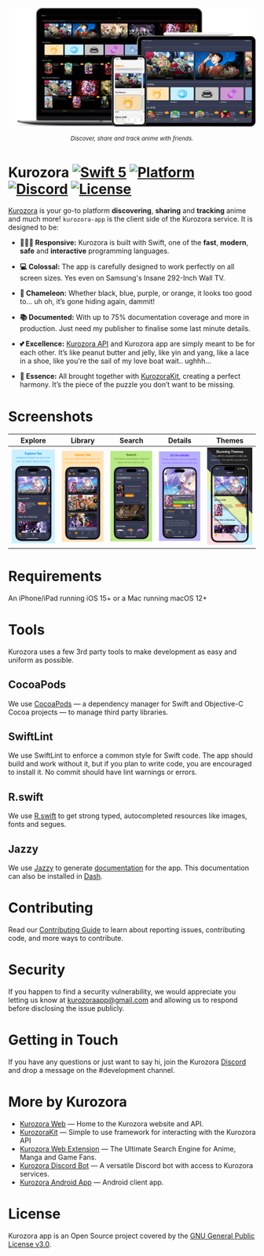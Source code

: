 <p align="center"><img src=".github/Assets/Kurozora_on_Device.png"></p>

<p align="center">
    <sup><em>Discover, share and track anime with friends.</em></sup>
</p>

# Kurozora [![Swift 5](https://img.shields.io/badge/Swift-5-orange.svg?style=flat&logo=Swift)](https://swift.org) [![Platform](https://img.shields.io/badge/Platform-iOS%20|%20ipadOS%20|%20macOS-lightgrey.svg?style=flat&logo=Apple)](https://www.apple.com/ios) [![Discord](https://img.shields.io/discord/449250093623934977?style=flat&label=Discord&logo=Discord&color=7289DA)](https://discord.gg/f3QFzGqsah) [![License](https://img.shields.io/badge/License-GPLv3-blue.svg?style=flat)](https://github.com/Anarios/return-youtube-dislike/blob/main/LICENSE)

[Kurozora](https://kurozora.app) is your go-to platform **discovering**, **sharing** and **tracking** anime and much more! `kurozora-app` is the client side of the Kurozora service. It is designed to be:

* **🏃🏻‍♂️ Responsive:** Kurozora is built with Swift, one of the **fast**, **modern**, **safe** and **interactive** programming languages.

* **💻 Colossal:** The app is carefully designed to work perfectly on all screen sizes. Yes even on Samsung's Insane 292-Inch Wall TV.

* **🎨 Chameleon:** Whether black, blue, purple, or orange, it looks too good to… uh oh, it’s gone hiding again, dammit!

* **📚 Documented:** With up to 75% documentation coverage and more in production. Just need my publisher to finalise some last minute details.

* **💕 Excellence:** [Kurozora API](https://github.com/kurozora/kurozora-web) and Kurozora app are simply meant to be for each other. It’s like peanut butter and jelly, like yin and yang, like a lace in a shoe, like you're the sail of my love boat wait.. ughhh…

* **🧩 Essence:** All brought together with [KurozoraKit](https://github.com/kurozora/KurozoraKit), creating a perfect harmony. It’s the piece of the puzzle you don’t want to be missing.

# Screenshots

| Explore | Library | Search | Details | Themes |
| ------- | ------- | ------ | ------- | ------ |
|![The explore page containing multiple sections of shows, used to discover new shows.](.github/Assets/Screenshots/1.jpg) | ![The library page showing the user’s watching list.](.github/Assets/Screenshots/2.jpg) | ![The search page showing multiple search results for JoJo’s Bizarre Adventure.](.github/Assets/Screenshots/4.jpg) | ![The details page of Re:Zero Kara Hajimeru Isekai Seikatsu.](.github/Assets/Screenshots/5.jpg) | ![The explore page in multiple themes overlaid on top of each other.](.github/Assets/Screenshots/6.jpg) |

# Requirements

An iPhone/iPad running iOS 15+ or a Mac running macOS 12+

# Tools

Kurozora uses a few 3rd party tools to make development as easy and uniform as possible.

##  CocoaPods

We use [CocoaPods](https://cocoapods.org/) — a dependency manager for Swift and Objective-C Cocoa projects — to manage third party libraries.

## SwiftLint

We use SwiftLint to enforce a common style for Swift code. The app should build and work without it, but if you plan to write code, you are encouraged to install it. No commit should have lint warnings or errors.

## R.swift

We use [R.swift](https://github.com/mac-cain13/R.swift) to get strong typed, autocompleted resources like images, fonts and segues.

## Jazzy

We use [Jazzy](https://github.com/realm/jazzy) to generate [documentation](https://kiritokatklian.github.io/kurozora-app/) for the app. This documentation can also be installed in [Dash](https://kapeli.com/dash).

# Contributing

Read our [Contributing Guide](CONTRIBUTING.md) to learn about reporting issues, contributing code, and more ways to contribute.

# Security

If you happen to find a security vulnerability, we would appreciate you letting us know at kurozoraapp@gmail.com and allowing us to respond before disclosing the issue publicly.

# Getting in Touch

If you have any questions or just want to say hi, join the Kurozora [Discord](https://discord.gg/f3QFzGqsah) and drop a message on the #development channel.

# More by Kurozora

- [Kurozora Web](https://github.com/kurozora/kurozora-web) — Home to the Kurozora website and API.
- [KurozoraKit](https://github.com/kurozora/KurozoraKit) — Simple to use framework for interacting with the Kurozora API
- [Kurozora Web Extension](https://github.com/Kurozora/kurozora-extension) — The Ultimate Search Engine for Anime, Manga and Game Fans.
- [Kurozora Discord Bot](https://github.com/kurozora/kurozora-discord-bot) — A versatile Discord bot with access to Kurozora services.
- [Kurozora Android App](https://github.com/kurozora/kurozora-android) — Android client app.

# License

Kurozora app is an Open Source project covered by the [GNU General Public License v3.0](LICENSE).